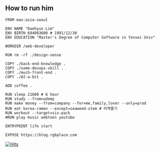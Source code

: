 ## How to run him

```
FROM man:asia-seoul

ENV NAME "Daehyun Lim"
ENV BIRTH 694083600 # 1991/12/30
ENV EDUCATION "Master's Degree of Computer Software in Yonsei Univ"

WORKDIR /web-developer

RUN rm -rf ./design-sense

COPY ./back-end-knowledge .
COPY ./some-devops-skill .
COPY ./much-front-end .
COPY ./AI-a-bit .

ADD coffee .

RUN sleep 21600 # 6 hour
RUN study --from=udemy
RUN make money --from=company --for=me,family,lover --only=prod
RUN eat korea-ramen --except=seaweed-stem # 미역줄기
RUN workout --target=six-pack
#RUN play music webtoon youtube

ENTRYPOINT life start

EXPOSE https://blog.rgbplace.com
```
  
  [![Hits](https://hits.seeyoufarm.com/api/count/incr/badge.svg?url=https%3A%2F%2Fgithub.com%2F6lueparr0t&count_bg=%23338CFF&title_bg=%2301559A&icon=fluentd.svg&icon_color=%23FAFAFA&title=hits&edge_flat=true)](https://hits.seeyoufarm.com)
</div>
